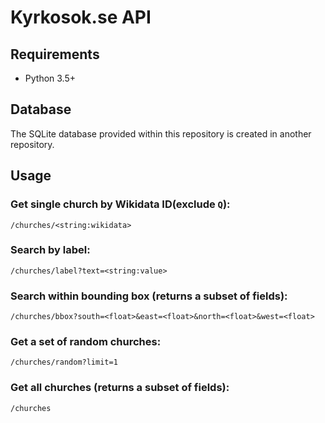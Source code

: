 # Kyrkosok.se API

## Requirements

 - Python 3.5+

## Database

The SQLite database provided within this repository is created in another repository.

## Usage

### Get single church by Wikidata ID(exclude `Q`):

```
/churches/<string:wikidata>
```

### Search by label:

```
/churches/label?text=<string:value>
```

### Search within bounding box (returns a subset of fields):

```
/churches/bbox?south=<float>&east=<float>&north=<float>&west=<float>
```

### Get a set of random churches:

```
/churches/random?limit=1
```

### Get all churches (returns a subset of fields):

```
/churches
```
